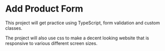 # Add Product Form

This project will get practice using TypeScript, form validation and custom classes.

The project will also use css to make a decent looking website that is responsive to various different screen sizes.

